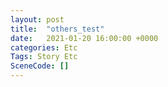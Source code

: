```yaml
---
layout: post
title:  "others_test"
date:   2021-01-20 16:00:00 +0000
categories: Etc
Tags: Story Etc
SceneCode: []
---
```

